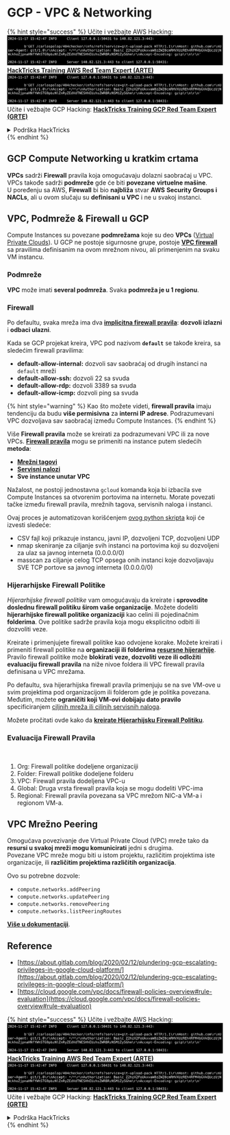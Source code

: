 # GCP - VPC & Networking

{% hint style="success" %}
Učite i vežbajte AWS Hacking:<img src="../../../../.gitbook/assets/image (1).png" alt="" data-size="line">[**HackTricks Training AWS Red Team Expert (ARTE)**](https://training.hacktricks.xyz/courses/arte)<img src="../../../../.gitbook/assets/image (1).png" alt="" data-size="line">\
Učite i vežbajte GCP Hacking: <img src="../../../../.gitbook/assets/image (2).png" alt="" data-size="line">[**HackTricks Training GCP Red Team Expert (GRTE)**<img src="../../../../.gitbook/assets/image (2).png" alt="" data-size="line">](https://training.hacktricks.xyz/courses/grte)

<details>

<summary>Podrška HackTricks</summary>

* Proverite [**planove pretplate**](https://github.com/sponsors/carlospolop)!
* **Pridružite se** 💬 [**Discord grupi**](https://discord.gg/hRep4RUj7f) ili [**telegram grupi**](https://t.me/peass) ili **pratite** nas na **Twitteru** 🐦 [**@hacktricks\_live**](https://twitter.com/hacktricks\_live)**.**
* **Podelite hakerske trikove slanjem PR-ova na** [**HackTricks**](https://github.com/carlospolop/hacktricks) i [**HackTricks Cloud**](https://github.com/carlospolop/hacktricks-cloud) github repozitorijume.

</details>
{% endhint %}

## **GCP Compute Networking u kratkim crtama**

**VPCs** sadrži **Firewall** pravila koja omogućavaju dolazni saobraćaj u VPC. VPCs takođe sadrži **podmreže** gde će biti **povezane** **virtuelne mašine**.\
U poređenju sa AWS, **Firewall** bi bio **najbliža** stvar **AWS** **Security Groups i NACLs**, ali u ovom slučaju su **definisani u VPC** i ne u svakoj instanci.

## **VPC, Podmreže & Firewall u GCP**

Compute Instances su povezane **podmrežama** koje su deo **VPCs** ([Virtual Private Clouds](https://cloud.google.com/vpc/docs/vpc)). U GCP ne postoje sigurnosne grupe, postoje [**VPC firewall**](https://cloud.google.com/vpc/docs/firewalls) sa pravilima definisanim na ovom mrežnom nivou, ali primenjenim na svaku VM instancu.

### Podmreže

**VPC** može imati **several podmreža**. Svaka **podmreža je u 1 regionu**.

### Firewall

Po defaultu, svaka mreža ima dva [**implicitna firewall pravila**](https://cloud.google.com/vpc/docs/firewalls#default\_firewall\_rules): **dozvoli izlazni** i **odbaci ulazni**.

Kada se GCP projekat kreira, VPC pod nazivom **`default`** se takođe kreira, sa sledećim firewall pravilima:

* **default-allow-internal:** dozvoli sav saobraćaj od drugih instanci na `default` mreži
* **default-allow-ssh:** dozvoli 22 sa svuda
* **default-allow-rdp:** dozvoli 3389 sa svuda
* **default-allow-icmp:** dozvoli ping sa svuda

{% hint style="warning" %}
Kao što možete videti, **firewall pravila** imaju tendenciju da budu **više permisivna** za **interni IP adrese**. Podrazumevani VPC dozvoljava sav saobraćaj između Compute Instances.
{% endhint %}

Više **Firewall pravila** može se kreirati za podrazumevani VPC ili za nove VPCs. [**Firewall pravila**](https://cloud.google.com/vpc/docs/firewalls) mogu se primeniti na instance putem sledećih **metoda**:

* [**Mrežni tagovi**](https://cloud.google.com/vpc/docs/add-remove-network-tags)
* [**Servisni nalozi**](https://cloud.google.com/vpc/docs/firewalls#serviceaccounts)
* **Sve instance unutar VPC**

Nažalost, ne postoji jednostavna `gcloud` komanda koja bi izbacila sve Compute Instances sa otvorenim portovima na internetu. Morate povezati tačke između firewall pravila, mrežnih tagova, servisnih naloga i instanci.

Ovaj proces je automatizovan korišćenjem [ovog python skripta](https://gitlab.com/gitlab-com/gl-security/gl-redteam/gcp\_firewall\_enum) koji će izvesti sledeće:

* CSV fajl koji prikazuje instancu, javni IP, dozvoljeni TCP, dozvoljeni UDP
* nmap skeniranje za ciljanje svih instanci na portovima koji su dozvoljeni za ulaz sa javnog interneta (0.0.0.0/0)
* masscan za ciljanje celog TCP opsega onih instanci koje dozvoljavaju SVE TCP portove sa javnog interneta (0.0.0.0/0)

### Hijerarhijske Firewall Politike <a href="#hierarchical-firewall-policies" id="hierarchical-firewall-policies"></a>

_Hijerarhijske firewall politike_ vam omogućavaju da kreirate i **sprovodite doslednu firewall politiku širom vaše organizacije**. Možete dodeliti **hijerarhijske firewall politike organizaciji** kao celini ili pojedinačnim **folderima**. Ove politike sadrže pravila koja mogu eksplicitno odbiti ili dozvoliti veze.

Kreirate i primenjujete firewall politike kao odvojene korake. Možete kreirati i primeniti firewall politike na **organizaciji ili folderima** [**resursne hijerarhije**](https://cloud.google.com/resource-manager/docs/cloud-platform-resource-hierarchy). Pravilo firewall politike može **blokirati veze, dozvoliti veze ili odložiti evaluaciju firewall pravila** na niže nivoe foldera ili VPC firewall pravila definisana u VPC mrežama.

Po defaultu, sva hijerarhijska firewall pravila primenjuju se na sve VM-ove u svim projektima pod organizacijom ili folderom gde je politika povezana. Međutim, možete **ograničiti koji VM-ovi dobijaju dato pravilo** specificiranjem [ciljnih mreža ili ciljnih servisnih naloga](https://cloud.google.com/vpc/docs/firewall-policies#targets).

Možete pročitati ovde kako da [**kreirate Hijerarhijsku Firewall Politiku**](https://cloud.google.com/vpc/docs/using-firewall-policies#gcloud).

### Evaluacija Firewall Pravila

<figure><img src="../../../../.gitbook/assets/image (2) (1).png" alt=""><figcaption></figcaption></figure>

1. Org: Firewall politike dodeljene organizaciji
2. Folder: Firewall politike dodeljene folderu
3. VPC: Firewall pravila dodeljena VPC-u
4. Global: Druga vrsta firewall pravila koja se mogu dodeliti VPC-ima
5. Regional: Firewall pravila povezana sa VPC mrežom NIC-a VM-a i regionom VM-a.

## VPC Mrežno Peering

Omogućava povezivanje dve Virtual Private Cloud (VPC) mreže tako da **resursi u svakoj mreži mogu komunicirati** jedni s drugima.\
Povezane VPC mreže mogu biti u istom projektu, različitim projektima iste organizacije, ili **različitim projektima različitih organizacija**.

Ovo su potrebne dozvole:

* `compute.networks.addPeering`
* `compute.networks.updatePeering`
* `compute.networks.removePeering`
* `compute.networks.listPeeringRoutes`

[**Više u dokumentaciji**](https://cloud.google.com/vpc/docs/vpc-peering).

## Reference

* [https://about.gitlab.com/blog/2020/02/12/plundering-gcp-escalating-privileges-in-google-cloud-platform/](https://about.gitlab.com/blog/2020/02/12/plundering-gcp-escalating-privileges-in-google-cloud-platform/)
* [https://cloud.google.com/vpc/docs/firewall-policies-overview#rule-evaluation](https://cloud.google.com/vpc/docs/firewall-policies-overview#rule-evaluation)

{% hint style="success" %}
Učite i vežbajte AWS Hacking:<img src="../../../../.gitbook/assets/image (1).png" alt="" data-size="line">[**HackTricks Training AWS Red Team Expert (ARTE)**](https://training.hacktricks.xyz/courses/arte)<img src="../../../../.gitbook/assets/image (1).png" alt="" data-size="line">\
Učite i vežbajte GCP Hacking: <img src="../../../../.gitbook/assets/image (2).png" alt="" data-size="line">[**HackTricks Training GCP Red Team Expert (GRTE)**<img src="../../../../.gitbook/assets/image (2).png" alt="" data-size="line">](https://training.hacktricks.xyz/courses/grte)

<details>

<summary>Podrška HackTricks</summary>

* Proverite [**planove pretplate**](https://github.com/sponsors/carlospolop)!
* **Pridružite se** 💬 [**Discord grupi**](https://discord.gg/hRep4RUj7f) ili [**telegram grupi**](https://t.me/peass) ili **pratite** nas na **Twitteru** 🐦 [**@hacktricks\_live**](https://twitter.com/hacktricks\_live)**.**
* **Podelite hakerske trikove slanjem PR-ova na** [**HackTricks**](https://github.com/carlospolop/hacktricks) i [**HackTricks Cloud**](https://github.com/carlospolop/hacktricks-cloud) github repozitorijume.

</details>
{% endhint %}
